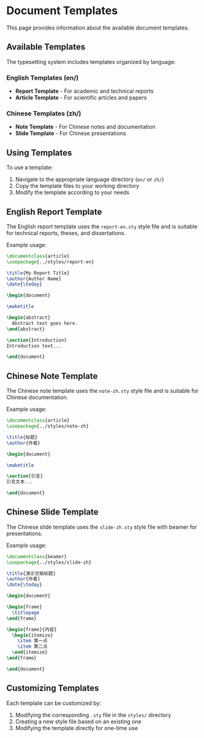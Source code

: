 # Document Templates

This page provides information about the available document templates.

## Available Templates

The typesetting system includes templates organized by language:

### English Templates (en/)

- **Report Template** - For academic and technical reports
- **Article Template** - For scientific articles and papers

### Chinese Templates (zh/)

- **Note Template** - For Chinese notes and documentation
- **Slide Template** - For Chinese presentations

## Using Templates

To use a template:

1. Navigate to the appropriate language directory (`en/` or `zh/`)
2. Copy the template files to your working directory
3. Modify the template according to your needs

## English Report Template

The English report template uses the `report-en.sty` style file and is suitable for technical reports, theses, and dissertations.

Example usage:

```tex
\documentclass{article}
\usepackage{../styles/report-en}

\title{My Report Title}
\author{Author Name}
\date{\today}

\begin{document}

\maketitle

\begin{abstract}
  Abstract text goes here.
\end{abstract}

\section{Introduction}
Introduction text...

\end{document}
```

## Chinese Note Template

The Chinese note template uses the `note-zh.sty` style file and is suitable for Chinese documentation.

Example usage:

```tex
\documentclass{article}
\usepackage{../styles/note-zh}

\title{标题}
\author{作者}

\begin{document}

\maketitle

\section{引言}
引言文本...

\end{document}
```

## Chinese Slide Template

The Chinese slide template uses the `slide-zh.sty` style file with beamer for presentations.

Example usage:

```tex
\documentclass{beamer}
\usepackage{../styles/slide-zh}

\title{演示文稿标题}
\author{作者}
\date{\today}

\begin{document}

\begin{frame}
  \titlepage
\end{frame}

\begin{frame}{内容}
  \begin{itemize}
    \item 第一点
    \item 第二点
  \end{itemize}
\end{frame}

\end{document}
```

## Customizing Templates

Each template can be customized by:

1. Modifying the corresponding `.sty` file in the `styles/` directory
2. Creating a new style file based on an existing one
3. Modifying the template directly for one-time use
